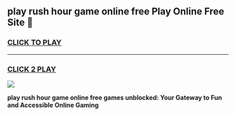 
## play rush hour game online free Play Online Free Site 👋
<h3>
<a href="https://download.freeplayer.one?title=play_rush_hour_game_online_free&ref=21F">CLICK TO PLAY</a></h3>
<hr>

<h3>
<a href="https://download.freeplayer.one?title=play_rush_hour_game_online_free&ref=21F">CLICK 2 PLAY</a>
  
</h3>

<a href="https://download.freeplayer.one?title=play_rush_hour_game_online_free&ref=21F"><img src="https://cdnb.artstation.com/p/assets/images/images/032/539/853/original/anto-thomas-button-gif.gif"></a>


**play rush hour game online free games unblocked: Your Gateway to Fun and Accessible Online Gaming**
